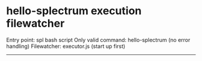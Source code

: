 # hello-splectrum execution filewatcher

Entry point: spl bash script
Only valid command: hello-splectrum (no error handling)
Filewatcher: executor.js (start up first)

---
